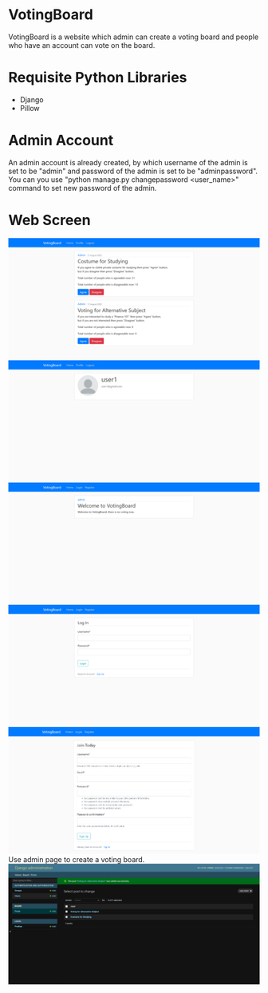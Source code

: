 # VotingBoard
VotingBoard is a website which admin can create a voting board and people who have an account can vote on the board.
# Requisite Python Libraries
* Django
* Pillow
# Admin Account
An admin account is already created, by which username of the admin is set to be "admin" and password of the admin is set to be "adminpassword".
You can you use "python manage.py changepassword <user_name>" command to set new password of the admin.
# Web Screen
![](screenshot1.png)
![](screenshot2.png)
![](screenshot3.png)
![](screenshot4.png)
![](screenshot5.png)
Use admin page to create a voting board.
![](screenshot6.png)
